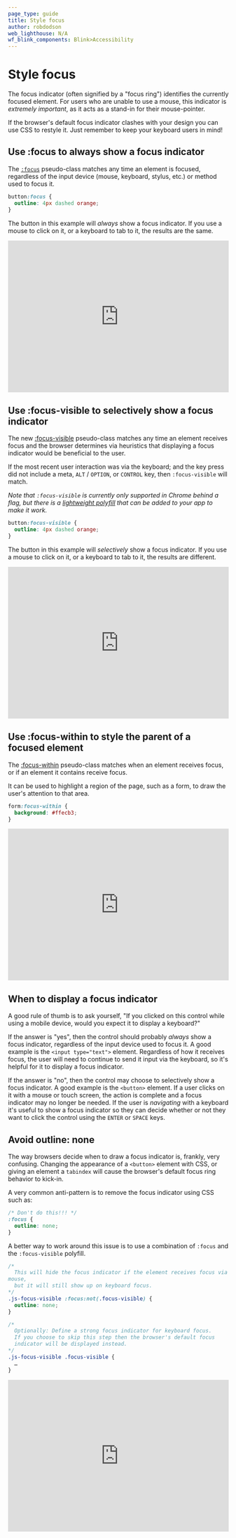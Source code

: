 ```yaml
---
page_type: guide
title: Style focus
author: robdodson
web_lighthouse: N/A
wf_blink_components: Blink>Accessibility
---
```


# Style focus

The focus indicator (often signified by a "focus ring") identifies the currently
focused element. For users who are unable to use a mouse, this indicator is
_extremely important_, as it acts as a stand-in for their mouse-pointer.

If the browser's default focus indicator clashes with your design you can use
CSS to restyle it. Just remember to keep your keyboard users in mind!

## Use :focus to always show a focus indicator

The [`:focus`](https://developer.mozilla.org/en-US/docs/Web/CSS/:focus)
pseudo-class matches any time an element is focused, regardless of the input
device (mouse, keyboard, stylus, etc.) or method used to focus it.

```css
button:focus {  
  outline: 4px dashed orange;  
}  
```

The button in this example will _always_ show a focus indicator. If you use a
mouse to click on it, or a keyboard to tab to it, the results are the same.

<div class="glitch-embed-wrap" style="height: 346px; width: 100%;">
  <iframe
    src="https://glitch.com/embed/#!/embed/focus-style?path=index.html&previewSize=100&attributionHidden=true"
    alt="focus-visible on Glitch"
    style="height: 100%; width: 100%; border: 0;">
  </iframe>
</div>

## Use :focus-visible to selectively show a focus indicator

The new
[:focus-visible]([https://developer.mozilla.org/en-US/docs/Web/CSS/:focus-visible](https://developer.mozilla.org/en-US/docs/Web/CSS/:focus-visible))
pseudo-class matches any time an element receives focus and the browser
determines via heuristics that displaying a focus indicator would be beneficial
to the user.

If the most recent user interaction was via the keyboard; and the key press did
not include a meta, `ALT` / `OPTION`, or `CONTROL` key, then `:focus-visible`
will match.

_Note that `:focus-visible` is currently only supported in Chrome behind a flag,
but there is a [lightweight polyfill](https://github.com/WICG/focus-visible)
that can be added to your app to make it work._

```css
button:focus-visible {  
  outline: 4px dashed orange;  
}  
```

The button in this example will _selectively_ show a focus indicator. If you use
a mouse to click on it, or a keyboard to tab to it, the results are different.

<div class="glitch-embed-wrap" style="height: 346px; width: 100%;">
  <iframe
    src="https://glitch.com/embed/#!/embed/focus-visible-style?path=index.html&previewSize=100&attributionHidden=true"
    alt="focus-visible on Glitch"
    style="height: 100%; width: 100%; border: 0;">
  </iframe>
</div>

## Use :focus-within to style the parent of a focused element

The
[:focus-within](https://developer.mozilla.org/en-US/docs/Web/CSS/:focus-within)
pseudo-class matches when an element receives focus, or if an element it
contains receive focus.

It can be used to highlight a region of the page, such as a form, to draw the
user's attention to that area.

```css
form:focus-within {
  background: #ffecb3;
}
```

<div class="glitch-embed-wrap" style="height: 346px; width: 100%;">
  <iframe
    src="https://glitch.com/embed/#!/embed/focus-within-style?path=index.html&previewSize=100&attributionHidden=true"
    alt="focus-visible on Glitch"
    style="height: 100%; width: 100%; border: 0;">
  </iframe>
</div>

## When to display a focus indicator

A good rule of thumb is to ask yourself, "If you clicked on this control while
using a mobile device, would you expect it to display a keyboard?"

If the answer is "yes", then the control should probably _always_ show a focus
indicator, regardless of the input device used to focus it. A good example is
the `<input type="text">` element. Regardless of how it receives focus, the user
will need to continue to send it input via the keyboard, so it's helpful for it
to display a focus indicator.

If the answer is "no", then the control may choose to selectively show a focus
indicator. A good example is the `<button>` element. If a user clicks on it with
a mouse or touch screen, the action is complete and a focus indicator may no
longer be needed. If the user is _navigating_ with a keyboard it's useful to
show a focus indicator so they can decide whether or not they want to click the
control using the `ENTER` or `SPACE` keys.

## Avoid outline: none

The way browsers decide when to draw a focus indicator is, frankly, very
confusing. Changing the appearance of a `<button>` element with CSS, or giving
an element a `tabindex` will cause the browser's default focus ring behavior to
kick-in.

A very common anti-pattern is to remove the focus indicator using CSS such as:  

```css
/* Don't do this!!! */  
:focus {  
  outline: none;  
}  
```

A better way to work around this issue is to use a combination of `:focus` and
the `:focus-visible` polyfill.

```css
/*  
  This will hide the focus indicator if the element receives focus via the
mouse,  
  but it will still show up on keyboard focus.  
*/  
.js-focus-visible :focus:not(.focus-visible) {  
  outline: none;  
}

/*  
  Optionally: Define a strong focus indicator for keyboard focus.  
  If you choose to skip this step then the browser's default focus  
  indicator will be displayed instead.  
*/  
.js-focus-visible .focus-visible {  
  …  
}  
```

<div class="glitch-embed-wrap" style="height: 346px; width: 100%;">
  <iframe
    src="https://glitch.com/embed/#!/embed/focus-visible?path=index.html&previewSize=100&attributionHidden=true"
    alt="focus-visible on Glitch"
    style="height: 100%; width: 100%; border: 0;">
  </iframe>
</div>

